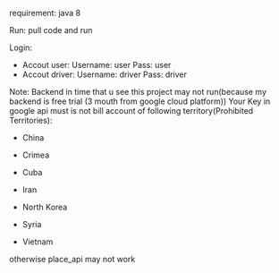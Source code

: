 requirement: java 8

Run: pull code and run

Login: 
-	Accout user:
	  Username: user
	  Pass: user
-	Accout driver:
	  Username: driver
	  Pass: driver

Note: Backend in time that u see this project may not run(because my backend is free trial (3 mouth from google cloud platform))
Your Key in google api must is not bill account of following territory(Prohibited Territories):

- China

- Crimea

- Cuba

- Iran

- North Korea

- Syria

- Vietnam

otherwise place_api may not work